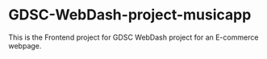 # GDSC-WebDash-project-musicapp
This is the Frontend project for GDSC WebDash project for an E-commerce webpage.
